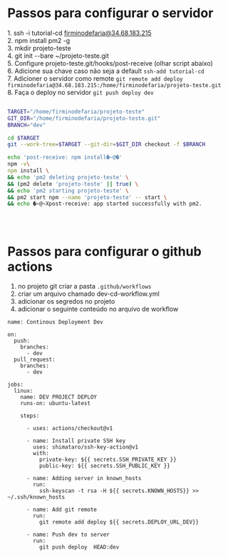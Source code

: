 
# Passos para configurar o servidor

1. ssh -i tutorial-cd firminodefaria@34.68.183.215\
2. npm install pm2 -g \
3. mkdir projeto-teste\
4. git init --bare ~/projeto-teste.git\
5. Configure projeto-teste.git/hooks/post-receive (olhar script abaixo) \
6. Adicione sua chave caso não seja a default `ssh-add tutorial-cd`\
7. Adicioner o servidor como remote `git remote add deploy firminodefaria@34.68.183.215:/home/firminodefaria/projeto-teste.git`\
8. Faça o deploy no servidor `git push deploy dev`



```bash

TARGET="/home/firminodefaria/projeto-teste"
GIT_DIR="/home/firminodefaria/projeto-teste.git"
BRANCH="dev"

cd $TARGET
git --work-tree=$TARGET --git-dir=$GIT_DIR checkout -f $BRANCH

echo 'post-receive: npm install�~@�'
npm -v\
npm install \
&& echo 'pm2 deleting projeto-teste' \
&& (pm2 delete 'projeto-teste' || true) \
&& echo 'pm2 starting projeto-teste' \
&& pm2 start npm --name 'projeto-teste' -- start \
&& echo �~@~Xpost-receive: app started successfully with pm2.





```

# Passos para configurar o github actions

1. no projeto git criar a pasta `.github/workflows`
2. criar um arquivo chamado dev-cd-workflow.yml
3. adicionar os segredos no projeto
4. adicionar o seguinte conteúdo no arquivo de workflow

```
name: Continous Deployment Dev

on: 
  push:
    branches:
      - dev
  pull_request:
    branches:
      - dev

jobs: 
  linux:
    name: DEV PROJECT DEPLOY
    runs-on: ubuntu-latest

    steps:

      - uses: actions/checkout@v1

      - name: Install private SSH key
        uses: shimataro/ssh-key-action@v1
        with:
          private-key: ${{ secrets.SSH_PRIVATE_KEY }}
          public-key: ${{ secrets.SSH_PUBLIC_KEY }}

      - name: Adding server in known_hosts
        run: 
          ssh-keyscan -t rsa -H ${{ secrets.KNOWN_HOSTS}} >> ~/.ssh/known_hosts

      - name: Add git remote
        run: 
          git remote add deploy ${{ secrets.DEPLOY_URL_DEV}}

      - name: Push dev to server
        run: 
          git push deploy  HEAD:dev  
```

